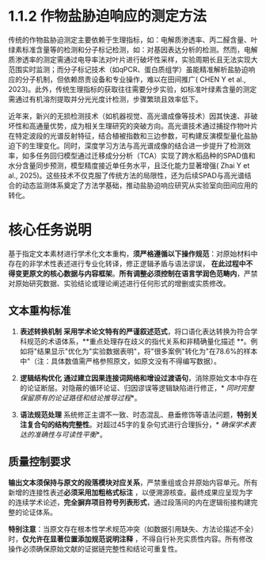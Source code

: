 # 1.1.2 作物盐胁迫响应的测定方法

传统的作物盐胁迫测定主要依赖于生理指标，如：电解质渗透率、丙二醛含量、叶绿素标准含量等的检测和分子标记检测，如：对基因表达分析的检测。然而，电解质渗透率的测定需通过电导率法对叶片进行破坏性采样，实验周期长且无法实现大范围实时监测；而分子标记技术（如qPCR、蛋白质组学）虽能精准解析盐胁迫响应的分子机制，但依赖昂贵设备和专业操作，难以在田间推广(
CHEN Y et al., 2023)。此外，传统生理指标的获取往往需要分步实验，如标准叶绿素含量的测定需通过有机溶剂提取并分光光度计检测，步骤繁琐且效率低下。

近年来，新兴的无损检测技术（如机器视觉、高光谱成像等技术）因其快速、非破坏性和高通量优势，成为相关生理研究的突破方向。高光谱技术通过捕捉作物叶片在特定波段的光谱反射特征，结合植被指数和三边参数，可构建反演模型量化盐胁迫下的生理变化。同时，深度学习方法与高光谱成像的结合进一步提升了检测效率，如多任务回归模型通过迁移成分分析（TCA）实现了跨水稻品种的SPAD值和水分含量同步预测，模型精度接近单任务水平，且泛化能力显著增强(
Zhai Y et al., 2025)。这些技术不仅克服了传统方法的局限性，还为后续SPAD与高光谱结合的动态监测体系奠定了方法学基础，推动盐胁迫响应研究从实验室向田间应用的转化。

# 核心任务说明

基于指定文本素材进行学术化文本重构，**须严格遵循以下操作规范**：对原始材料中存在的非学术性表述进行专业化转译，修正逻辑矛盾与语法谬误，
**在此过程中不得变更原文的核心数据与内容框架**。**所有调整必须控制在语言学润色范畴内**，严禁对原始研究数据、实验结论或理论阐述进行任何形式的增删或实质修改。

## 文本重构标准

1. **表述转换机制**
   **采用学术论文特有的严谨叙述范式**，将口语化表达转换为符合学科规范的术语体系，**重点处理存在歧义的指代关系和非精确量化描述
   **。例如将"结果显示"优化为"实验数据表明"，将"很多案例"转化为"在78.6%的样本中"（注：具体数值需严格参照原文，如原文没有不得编写数据）。

2. **逻辑结构优化**
   **通过建立因果连接词网络和增设过渡语句**，消除原始文本中存在的论证断层。对隐蔽的循环论证、归因谬误等逻辑缺陷进行修正，*
   *同时完整保留原有的论证路径和结论推导过程**。

3. **语法规范处理**
   系统修正主谓不一致、时态混乱、悬垂修饰等语法问题，**特别关注复合句的结构完整性**。对超过45字的复杂句式进行合理拆分，*
   *确保学术表达的准确性与可读性平衡**。

## 质量控制要求

**输出文本须保持与原文的段落模块对应关系**，严禁重组或合并原始内容单元。所有新增的连接性表述**必须采用加粗格式标注**
，以便溯源核查。最终成果应呈现为字的连续学术论述，**完全摒弃项目符号列表形式**，通过段落间的内在逻辑衔接构建完整的论证体系。

**特别注意**：当原文存在根本性学术规范冲突（如数据引用缺失、方法论描述不全）时，**仅允许在显著位置添加规范说明注释**
，不得自行补充实质性内容。所有修改操作必须确保原始文献的证据链完整性和结论可重复性。

